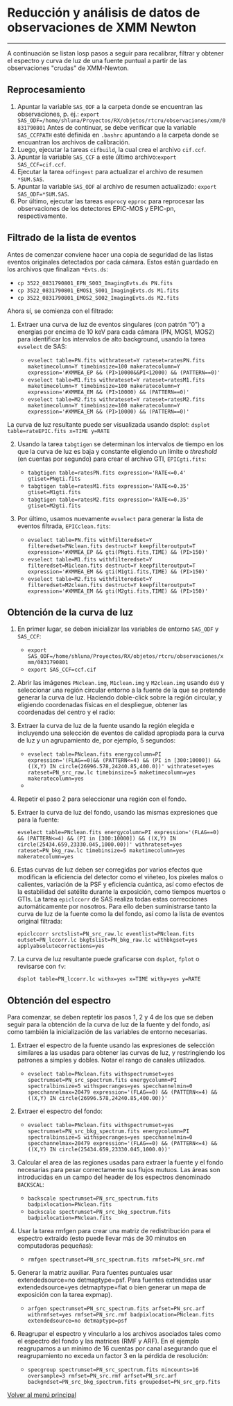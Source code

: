 # Reducción y análisis de datos de observaciones de XMM Newton

---

A continuación se listan losp pasos a seguir para recalibrar, filtrar y obtener el espectro y curva de luz de una fuente puntual a partir de las observaciones "crudas" de XMM-Newton.

## Reprocesamiento

1. Apuntar la variable `SAS_ODF` a la carpeta donde se encuentran las observaciones, p. ej.:
   `export SAS_ODF=/home/shluna/Proyectos/RX/objetos/rtcru/observaciones/xmm/0831790801`
   Antes de continuar, se debe verificar que la variable `SAS_CCFPATH` esté definida en `.bashrc` apuntando a la carpeta donde se encuantran los archivos de calibración.
2. Luego, ejecutar la tareas `cifbuild`, la cual crea el archivo `cif.ccf`.
3. Apuntar la variable `SAS_CCF` a este último archivo:`export SAS_CCF=cif.ccf`.
4. Ejecutar la tarea `odfingest` para actualizar el archivo de resumen `*SUM.SAS`.
5. Apuntar la variable `SAS_ODF` al archivo de resumen actualizado: `export SAS_ODF=*SUM.SAS`.
6. Por último, ejecutar las tareas `emproc`y `epproc` para reprocesar las observaciones de los detectores EPIC-MOS y EPIC-pn, respectivamente.

## Filtrado de la lista de eventos

Antes de comenzar conviene hacer una copia de seguridad de las listas eventos originales detectados por cada cámara. Estos están guardado en los archivos que finalizan `*Evts.ds`:

- `cp 3522_0831790801_EPN_S003_ImagingEvts.ds PN.fits`
- `cp 3522_0831790801_EMOS1_S001_ImagingEvts.ds M1.fits`
- `cp 3522_0831790801_EMOS2_S002_ImagingEvts.ds M2.fits`

Ahora sí, se comienza con el filtrado:

1. Extraer una curva de luz de eventos singulares (con patrón “0”) a energías por encima de 10 keV para cada cámara (PN, MOS1, MOS2) para identificar los intervalos de alto background, usando la tarea `evselect` de SAS:

    - `evselect table=PN.fits withrateset=Y rateset=ratesPN.fits maketimecolumn=Y timebinsize=100 makeratecolumn=Y expression='#XMMEA_EP && (PI>10000&&PI<12000) && (PATTERN==0)'`
    - `evselect table=M1.fits withrateset=Y rateset=ratesM1.fits maketimecolumn=Y timebinsize=100 makeratecolumn=Y expression='#XMMEA_EM && (PI>10000) && (PATTERN==0)'`
    - `evselect table=M2.fits withrateset=Y rateset=ratesM2.fits maketimecolumn=Y timebinsize=100 makeratecolumn=Y expression='#XMMEA_EM && (PI>10000) && (PATTERN==0)'`

La curva de luz resultante puede ser visualizada usando dsplot: `dsplot table=rateEPIC.fits x=TIME y=RATE`

2. Usando la tarea `tabgtigen` se determinan los intervalos de tiempo en los que la curva de luz es baja y constante eligiendo un límite o *threshold* (en cuentas por segundo) para crear el archivo GTI, `EPICgti.fits`:
   
   - `tabgtigen table=ratesPN.fits expression='RATE<=0.4' gtiset=PNgti.fits`
   - `tabgtigen table=ratesM1.fits expression='RATE<=0.35' gtiset=M1gti.fits`
   - `tabgtigen table=ratesM2.fits expression='RATE<=0.35' gtiset=M2gti.fits`

3. Por último, usamos nuevamente `evselect` para generar la lista de eventos filtrada, `EPICclean.fits`:

   - `evselect table=PN.fits withfilteredset=Y filteredset=PNclean.fits destruct=Y keepfilteroutput=T expression='#XMMEA_EP && gti(PNgti.fits,TIME) && (PI>150)'`
   - `evselect table=M1.fits withfilteredset=Y filteredset=M1clean.fits destruct=Y keepfilteroutput=T expression='#XMMEA_EM && gti(M1gti.fits,TIME) && (PI>150)'`
   - `evselect table=M2.fits withfilteredset=Y filteredset=M2clean.fits destruct=Y keepfilteroutput=T expression='#XMMEA_EM && gti(M2gti.fits,TIME) && (PI>150)'`

## Obtención de la curva de luz

1. En primer lugar, se deben inicializar las variables de entorno `SAS_ODF` y `SAS_CCF`:

   - `export SAS_ODF=/home/shluna/Proyectos/RX/objetos/rtcru/observaciones/xmm/0831790801`
   - `export SAS_CCF=ccf.cif`
2. Abrir las imágenes `PNclean.img`, `M1clean.img` y `M2clean.img` usando `ds9` y seleccionar una región circular entorno a la fuente de la que se pretende generar la curva de luz. Haciendo doble-click sobre la región circular, y eligiendo coordenadas físicas en el despliegue, obtener las coordenadas del centro y el radio:

3. Extraer la curva de luz de la fuente usando la región elegida e incluyendo una selección de eventos de calidad apropiada para la curva de luz y un agrupamiento de, por ejemplo, 5 segundos:

   - `evselect table=PNclean.fits energycolumn=PI expression='(FLAG==0)&& (PATTERN<=4) && (PI in [300:10000]) && ((X,Y) IN circle(26996.578,24240.85,400.0))' withrateset=yes rateset=PN_src_raw.lc timebinsize=5 maketimecolumn=yes makeratecolumn=yes`
   - 
4. Repetir el paso 2 para seleccionar una región con el fondo.
5. Extraer la curva de luz del fondo, usando las mismas expresiones que para la fuente:

   `evselect table=PNclean.fits energycolumn=PI expression='(FLAG==0) && (PATTERN<=4) && (PI in [300:10000]) && ((X,Y) IN circle(25434.659,23330.045,1000.00))' withrateset=yes rateset=PN_bkg_raw.lc timebinsize=5 maketimecolumn=yes makeratecolumn=yes`
6. Estas curvas de luz deben ser corregidas por varios efectos que modifican la eficiencia del detector como el viñeteo, los pixeles malos o calientes, variación de la PSF y eficiencia cuántica, así como efectos de la estabilidad del satélite durante la exposición, como tiempos muertos o GTIs. La tarea `epiclccorr` de SAS realiza todas estas correcciones automáticamente por nosotros. Para ello deben suministrarse tanto la curva de luz de la fuente como la del fondo, así como la lista de eventos original filtrada:

   `epiclccorr srctslist=PN_src_raw.lc eventlist=PNclean.fits outset=PN_lccorr.lc bkgtslist=PN_bkg_raw.lc withbkgset=yes applyabsolutecorrections=yes`
7. La curva de luz resultante puede graficarse con `dsplot`, `fplot` o revisarse con `fv`:

   `dsplot table=PN_lccorr.lc withx=yes x=TIME withy=yes y=RATE`

## Obtención del espectro

Para comenzar, se deben reptetir los pasos 1, 2 y 4 de los que se deben seguir para la obtención de la curva de luz de la fuente y del fondo, así como también la inicialización de las variables de entorno necesarias.

1. Extraer el espectro de la fuente usando las expresiones de selección similares a las usadas para obtener las curvas de luz, y restringiendo los patrones a simples y dobles. Notar el rango de canales utilizados.

   - `evselect table=PNclean.fits withspectrumset=yes spectrumset=PN_src_spectrum.fits energycolumn=PI spectralbinsize=5 withspecranges=yes specchannelmin=0 specchannelmax=20479 expression='(FLAG==0) && (PATTERN<=4) && ((X,Y) IN circle(26996.578,24240.85,400.00))'`

2. Extraer el espectro del fondo:

   - `evselect table=PNclean.fits withspectrumset=yes spectrumset=PN_src_bkg_spectrum.fits energycolumn=PI spectralbinsize=5 withspecranges=yes specchannelmin=0 specchannelmax=20479 expression='(FLAG==0) && (PATTERN<=4) && ((X,Y) IN circle(25434.659,23330.045,1000.0))'`
3. Calcular el area de las regiones usadas para extraer la fuente y el fondo necesarias para pesar correctamente sus flujos mutuos. Las áreas son introducidas en un campo del header de los espectros denominado `BACKSCAL`:

   - `backscale spectrumset=PN_src_spectrum.fits badpixlocation=PNclean.fits`
   - `backscale spectrumset=PN_src_bkg_spectrum.fits badpixlocation=PNclean.fits`
4. Usar la tarea rmfgen para crear una matriz de redistribución para el espectro extraído (esto puede llevar más de 30 minutos en computadoras pequeñas):

   - `rmfgen spectrumset=PN_src_spectrum.fits rmfset=PN_src.rmf`
5. Generar la matriz auxiliar. Para fuentes puntuales usar extendedsource=no detmaptype=psf. Para fuentes extendidas usar extendedsource=yes detmaptype=flat o bien generar un mapa de exposición con la tarea expmap).

   - `arfgen spectrumset=PN_src_spectrum.fits arfset=PN_src.arf withrmfset=yes rmfset=PN_src.rmf badpixlocation=PNclean.fits extendedsource=no detmaptype=psf`
6. Reagrupar el espectro y vincularlo a los archivos asociados tales como el espectro del fondo y las matrices (RMF y ARF). En el ejemplo reagrupamos a un mínimo de 16 cuentas por canal asegurando que el reagrupamiento no exceda un factor 3 en la pérdida de resolución:

   - `specgroup spectrumset=PN_src_spectrum.fits mincounts=16 oversample=3 rmfset=PN_src.rmf arfset=PN_src.arf backgndset=PN_src_bkg_spectrum.fits groupedset=PN_src_grp.fits`
  
[Volver al menú principal](instructivos.md)